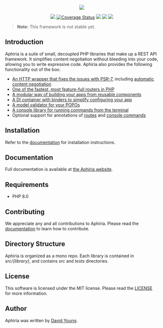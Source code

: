 <p align="center"><a href="https://www.aphiria.com" target="_blank" title="Aphiria"><img src="https://www.aphiria.com/images/aphiria-logo.svg"></a></p>

<p align="center">
<a href="https://github.com/aphiria/aphiria/actions"><img src="https://github.com/aphiria/aphiria/workflows/ci/badge.svg"></a>
<a href='https://coveralls.io/github/aphiria/aphiria?branch=0.x'><img src='https://coveralls.io/repos/github/aphiria/aphiria/badge.svg?branch=0.x' alt='Coverage Status' /></a>
<a href="https://packagist.org/packages/aphiria/aphiria"><img src="https://poser.pugx.org/aphiria/aphiria/v/stable.svg"></a>
<a href="https://packagist.org/packages/aphiria/aphiria"><img src="https://poser.pugx.org/aphiria/aphiria/v/unstable.svg"></a>
<a href="https://packagist.org/packages/aphiria/aphiria"><img src="https://poser.pugx.org/aphiria/aphiria/license.svg"></a>
</p>

> **Note:** This framework is not stable yet.

## Introduction

Aphiria is a suite of small, decoupled PHP libraries that make up a REST API framework.  It simplifies content negotiation without bleeding into your code, allowing you to write expressive code.  Aphiria also provides the following functionality out of the box:

* <a href="https://www.aphiria.com/docs/0.x/http-requests.html" target="_blank">An HTTP wrapper that fixes the issues with PSR-7</a>, including <a href="https://www.aphiria.com/docs/0.x/content-negotiation.html" target="_blank">automatic content negotiation</a>
* <a href="https://www.aphiria.com/docs/0.x/routing.html" target="_blank">One of the fastest, most feature-full routers in PHP</a>
* <a href="https://www.aphiria.com/docs/0.x/configuration.html#application-builders" target="_blank">A modular way of building your apps from reusable components</a>
* <a href="https://www.aphiria.com/docs/0.x/dependency-injection.html" target="_blank">A DI container with binders to simplify configuring your app</a>
* <a href="https://www.aphiria.com/docs/0.x/validation.html" target="_blank">A model validator for your POPOs</a>
* <a href="https://www.aphiria.com/docs/0.x/console.html" target="_blank">A console library for running commands from the terminal</a>
* Optional support for annotations of <a href="https://www.aphiria.com/docs/0.x/routing.html#route-annotations" target="_blank">routes</a> and <a href="https://www.aphiria.com/docs/0.x/console.html#command-annotations" target="_blank">console commands</a>

## Installation

Refer to the [documentation](https://www.aphiria.com/docs/0.x/installation.html) for installation instructions.

## Documentation

Full documentation is available at <a href="https://www.aphiria.com" target="_blank">the Aphiria website</a>.

## Requirements

* PHP 8.0

## Contributing

We appreciate any and all contributions to Aphiria.  Please read the [documentation](https://www.aphiria.com/docs/0.x/contributing.html) to learn how to contribute.

## Directory Structure

Aphiria is organized as a mono repo.  Each library is contained in _src/{library}_, and contains _src_ and _tests_ directories.

## License

This software is licensed under the MIT license.  Please read the [LICENSE](LICENSE.md) for more information.

## Author

Aphiria was written by [David Young](https://github.com/davidbyoung).
